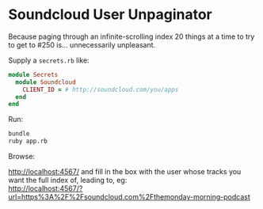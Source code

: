 # Soundcloud User Unpaginator

Because paging through an infinite-scrolling index 20 things at a time to try to get to #250 is... unnecessarily unpleasant.

Supply a `secrets.rb` like:

```ruby
module Secrets
  module Soundcloud
    CLIENT_ID = # http://soundcloud.com/you/apps
  end
end
```

Run:

```bash
bundle
ruby app.rb
```

Browse:

[http://localhost:4567/](http://localhost:4567/) and fill in the box with the user whose tracks you want the full index of, leading to, eg:  
[http://localhost:4567/?url=https%3A%2F%2Fsoundcloud.com%2Fthemonday-morning-podcast](http://localhost:4567/?url=https%3A%2F%2Fsoundcloud.com%2Fthemonday-morning-podcast)
